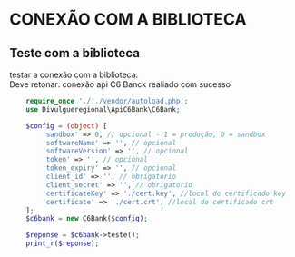 # CONEXÃO COM A BIBLIOTECA

## Teste com a biblioteca

testar a conexão com a biblioteca.<br>
Deve retonar: conexão api C6 Banck realiado com sucesso

```php
    require_once './../vendor/autoload.php';
    use Divulgueregional\ApiC6Bank\C6Bank;

    $config = (object) [
        'sandbox' => 0, // opcional - 1 = produção, 0 = sandbox
        'softwareName' => '', // opcional
        'softwareVersion' => '', // opcional
        'token' => '', // opcional
        'token_expiry' => '', // opcional
        'client_id' => '', // obrigatorio
        'client_secret' => '', // obrigatorio
        'certificateKey' => './cert.key', //local do certificado key
        'certificate' => './cert.crt', //local do certificado crt
    ];
    $c6bank = new C6Bank($config);

    $reponse = $c6bank->teste();
    print_r($reponse);
```
